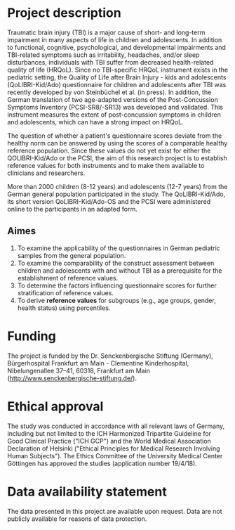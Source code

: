 # Project description
Traumatic brain injury (TBI) is a major cause of short- and long-term impairment in many aspects of life in children and adolescents. In addition to functional, cognitive, psychological, and developmental impairments and TBI-related symptoms such as irritability, headaches, and/or sleep disturbances, individuals with TBI suffer from decreased health-related quality of life (HRQoL). Since no TBI-specific HRQoL instrument exists in the pediatric setting, the Quality of Life after Brain Injury - kids and adolescents (QoLIBRI-Kid/Ado) questionnaire for children and adolescents after TBI was recently developed by von Steinbüchel et al. (in press). In addition, the German translation of two age-adapted versions of the Post-Concussion Symptoms Inventory (PCSI-SR8/-SR13) was developed and validated. This instrument measures the extent of post-concussion symptoms in children and adolescents, which can have a strong impact on HRQoL.

The question of whether a patient's questionnaire scores deviate from the healthy norm can be answered by using the scores of a comparable healthy reference population. Since these values do not yet exist for either the QOLIBRI-Kid/Ado or the PCSI, the aim of this research project is to establish reference values for both instruments and to make them available to clinicians and researchers. 

More than 2000 children (8-12 years) and adolescents (12-7 years) from the German general population participated in the study. The QoLIBRI-Kid/Ado, its short version QoLIBRI-Kid/Ado-OS and the PCSI were administered online to the participants in an adapted form.

## Aimes

1. To examine the applicability of the questionnaires in German pediatric samples from the general population. 
2. To examine the comparability of the construct assessment between children and adolescents with and without TBI as a prerequisite for the establishment of reference values.
3. To determine the factors influencing questionnaire scores for further stratification of reference values.
4. To derive **reference values** for subgroups (e.g., age groups, gender, health status) using percentiles.

# Funding
The project is funded by the Dr. Senckenbergische Stiftung (Germany), Bürgerhospital Frankfurt am Main - Clementine Kinderhospital, Nibelungenallee 37–41, 60318, Frankfurt am Main (http://www.senckenbergische-stiftung.de/).

# Ethical approval
The study was conducted in accordance with all relevant laws of Germany, including but not limited to the ICH Harmonized Tripartite Guideline for Good Clinical Practice ("ICH GCP") and the World Medical Association Declaration of Helsinki ("Ethical Principles for Medical Research Involving Human Subjects"). The Ethics Committee of the University Medical Center Göttingen has approved the studies (application number 19/4/18).

# Data availability statement 
The data presented in this project are available upon request. Data are not publicly available for reasons of data protection. 
